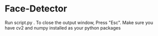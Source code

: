 # Face-Detector
Run script.py . To close the output window, Press "Esc". Make sure you have cv2 and numpy installed as your python packages
